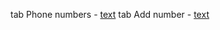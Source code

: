 tab Phone numbers - [text](src/app/FirstElement/element1/element1.component.html)
tab Add number - [text](src/app/phone-number-form/phone-number-form.component.html)

